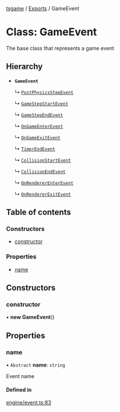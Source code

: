 [tsgame](../README.md) / [Exports](../modules.md) / GameEvent

# Class: GameEvent

The base class that represents a game event

## Hierarchy

- **`GameEvent`**

  ↳ [`PostPhysicsStepEvent`](PostPhysicsStepEvent.md)

  ↳ [`GameStepStartEvent`](GameStepStartEvent.md)

  ↳ [`GameStepEndEvent`](GameStepEndEvent.md)

  ↳ [`OnGameEnterEvent`](OnGameEnterEvent.md)

  ↳ [`OnGameExitEvent`](OnGameExitEvent.md)

  ↳ [`TimerEndEvent`](TimerEndEvent.md)

  ↳ [`CollisionStartEvent`](CollisionStartEvent.md)

  ↳ [`CollisionEndEvent`](CollisionEndEvent.md)

  ↳ [`OnRendererEnterEvent`](OnRendererEnterEvent.md)

  ↳ [`OnRendererExitEvent`](OnRendererExitEvent.md)

## Table of contents

### Constructors

- [constructor](GameEvent.md#constructor)

### Properties

- [name](GameEvent.md#name)

## Constructors

### constructor

• **new GameEvent**()

## Properties

### name

• `Abstract` **name**: `string`

Event name

#### Defined in

[engine/event.ts:83](https://github.com/ashleycheung/tsgame/blob/0573a5b/src/engine/event.ts#L83)
